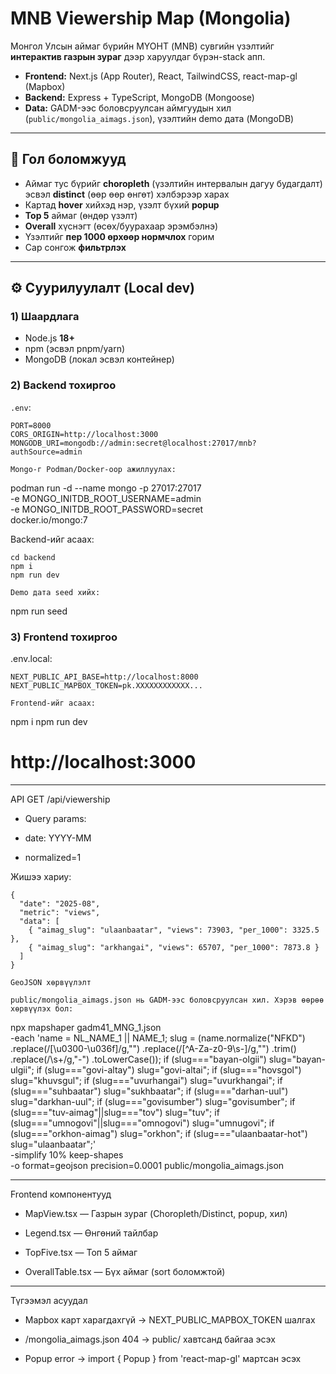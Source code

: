 # MNB Viewership Map (Mongolia)

Монгол Улсын аймаг бүрийн МҮОНТ (MNB) сувгийн үзэлтийг **интерактив газрын зураг** дээр харуулдаг бүрэн-stack апп.

- **Frontend:** Next.js (App Router), React, TailwindCSS, react-map-gl (Mapbox)  
- **Backend:** Express + TypeScript, MongoDB (Mongoose)  
- **Data:** GADM-ээс боловсруулсан аймгуудын хил (`public/mongolia_aimags.json`), үзэлтийн demo дата (MongoDB)  

---

## 🚀 Гол боломжууд

- Аймаг тус бүрийг **choropleth** (үзэлтийн интервалын дагуу будагдалт) эсвэл **distinct** (өөр өөр өнгөт) хэлбэрээр харах  
- Картад **hover** хийхэд нэр, үзэлт бүхий **popup**  
- **Top 5** аймаг (өндөр үзэлт)  
- **Overall** хүснэгт (өсөх/буурахаар эрэмбэлнэ)  
- Үзэлтийг **пер 1000 өрхөөр нормчлох** горим  
- Сар сонгож **фильтрлэх**  

---

## ⚙️ Суурилуулалт (Local dev)

### 1) Шаардлага
- Node.js **18+**
- npm (эсвэл pnpm/yarn)
- MongoDB (локал эсвэл контейнер)

### 2) Backend тохиргоо

`.env`:

```env
PORT=8000
CORS_ORIGIN=http://localhost:3000
MONGODB_URI=mongodb://admin:secret@localhost:27017/mnb?authSource=admin

Mongo-г Podman/Docker-оор ажиллуулах:

```
podman run -d --name mongo -p 27017:27017 \
  -e MONGO_INITDB_ROOT_USERNAME=admin \
  -e MONGO_INITDB_ROOT_PASSWORD=secret \
  docker.io/mongo:7

Backend-ийг асаах:

```
cd backend
npm i
npm run dev

Demo дата seed хийх:

```
npm run seed

### 3) Frontend тохиргоо

.env.local:

```
NEXT_PUBLIC_API_BASE=http://localhost:8000
NEXT_PUBLIC_MAPBOX_TOKEN=pk.XXXXXXXXXXXX...

Frontend-ийг асаах:

```
npm i
npm run dev
# http://localhost:3000

---

API
GET /api/viewership

- Query params:

- date: YYYY-MM

- normalized=1

Жишээ хариу:

```
{
  "date": "2025-08",
  "metric": "views",
  "data": [
    { "aimag_slug": "ulaanbaatar", "views": 73903, "per_1000": 3325.5 },
    { "aimag_slug": "arkhangai", "views": 65707, "per_1000": 7873.8 }
  ]
}

GeoJSON хөрвүүлэлт

public/mongolia_aimags.json нь GADM-ээс боловсруулсан хил. Хэрэв өөрөө хөрвүүлэх бол:

```
npx mapshaper gadm41_MNG_1.json \
  -each 'name = NL_NAME_1 || NAME_1;
         slug = (name.normalize("NFKD")
                   .replace(/[\u0300-\u036f]/g,"")
                   .replace(/[^A-Za-z0-9\s-]/g,"")
                   .trim()
                   .replace(/\s+/g,"-")
                   .toLowerCase());
         if (slug==="bayan-olgii") slug="bayan-ulgii";
         if (slug==="govi-altay") slug="govi-altai";
         if (slug==="hovsgol") slug="khuvsgul";
         if (slug==="uvurhangai") slug="uvurkhangai";
         if (slug==="suhbaatar") slug="sukhbaatar";
         if (slug==="darhan-uul") slug="darkhan-uul";
         if (slug==="govisumber") slug="govisumber";
         if (slug==="tuv-aimag"||slug==="tov") slug="tuv";
         if (slug==="umnogovi"||slug==="omnogovi") slug="umnugovi";
         if (slug==="orkhon-aimag") slug="orkhon";
         if (slug==="ulaanbaatar-hot") slug="ulaanbaatar";' \
  -simplify 10% keep-shapes \
  -o format=geojson precision=0.0001 public/mongolia_aimags.json

---

Frontend компонентууд

- MapView.tsx — Газрын зураг (Choropleth/Distinct, popup, хил)

- Legend.tsx — Өнгөний тайлбар

- TopFive.tsx — Топ 5 аймаг

- OverallTable.tsx — Бүх аймаг (sort боломжтой)

---

Түгээмэл асуудал

- Mapbox карт харагдахгүй → NEXT_PUBLIC_MAPBOX_TOKEN шалгах

- /mongolia_aimags.json 404 → public/ хавтсанд байгаа эсэх

- Popup error → import { Popup } from 'react-map-gl' мартсан эсэх
